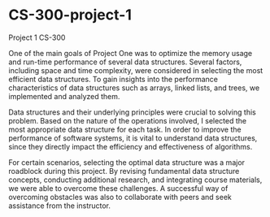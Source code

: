 # CS-300-project-1
Project 1  CS-300


One of the main goals of Project One was to optimize the memory usage and run-time performance of several data structures. Several factors, including space and time complexity, were considered in selecting the most efficient data structures. To gain insights into the performance characteristics of data structures such as arrays, linked lists, and trees, we implemented and analyzed them.

Data structures and their underlying principles were crucial to solving this problem. Based on the nature of the operations involved, I selected the most appropriate data structure for each task. In order to improve the performance of software systems, it is vital to understand data structures, since they directly impact the efficiency and effectiveness of algorithms.

For certain scenarios, selecting the optimal data structure was a major roadblock during this project. By revising fundamental data structure concepts, conducting additional research, and integrating course materials, we were able to overcome these challenges. A successful way of overcoming obstacles was also to collaborate with peers and seek assistance from the instructor.
